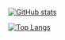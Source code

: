 
[![GitHub stats](https://github-readme-stats.vercel.app/api?username=pedromxavier&show_icons=true&theme=radical)](https://github.com/pedromxavier/pedromxavier)



[![Top Langs](https://github-readme-stats.vercel.app/api/top-langs/?username=pedromxavier&show_icons=true&theme=radical&langs_count=8&layout=compact)](https://github.com/pedromxavier/pedromxavier)
